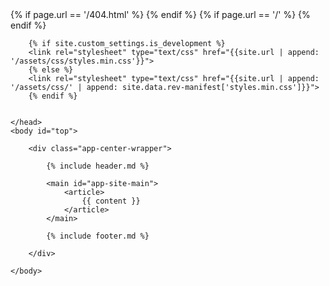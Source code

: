 <!DOCTYPE html>
<html lang="{{site.custom_settings.language_code}}" dir="ltr">
    <head>
        {% if page.url == '/404.html' %}
        <meta name="robots" content="noindex, nofollow">
        {% endif %}
        <meta charset="utf-8">
        <meta name="viewport" content="width=device-width, initial-scale=1, shrink-to-fit=no">
        <meta http-equiv="x-ua-compatible" content="ie=edge">
        {% if page.url == '/' %}
        <meta name="description" content="{{ site.custom_settings.description }}">
        {% endif %}
        <link rel="canonical" href="{{ page.url | replace:'index.html','' | prepend: site.url }}">
        <link rel="shortcut icon" type="image/x-icon" href="{{site.url}}/favicon.ico">
        <link href="https://fonts.googleapis.com/css?family=Roboto:400,700" rel="stylesheet">
        <title>{% if page.url == '/' %} {{site.custom_settings.name}} - {{site.custom_settings.description}}{% else %}{{page.title}} - {{site.custom_settings.name}}{% endif %}</title>

        {% if site.custom_settings.is_development %}
        <link rel="stylesheet" type="text/css" href="{{site.url | append: '/assets/css/styles.min.css'}}">
        {% else %}
        <link rel="stylesheet" type="text/css" href="{{site.url | append: '/assets/css/' | append: site.data.rev-manifest['styles.min.css']}}">
        {% endif %}


    </head>
    <body id="top">

        <div class="app-center-wrapper">

            {% include header.md %}

            <main id="app-site-main">
                <article>
                    {{ content }}
                </article>
            </main>

            {% include footer.md %}

        </div>

    </body>
</html>

<!-- Generated with Jeykll {{site.github.versions.jekyll}} at {{ 'now' | date: '%F %T' }} -->
